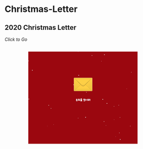 # Christmas-Letter
## 2020 Christmas Letter

*Click to Go*<br>
<br>
<center><a href="https://oneonlee.github.io/Christmas-Letter/" target="_blank"><img src="/sample.png" alt="Christmas Letter" width="70%"></a></center><br>
